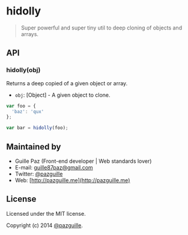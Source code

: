 # hidolly

> Super powerful and super tiny util to deep cloning of objects and arrays.

## API

### hidolly(obj)
Returns a deep copied of a given object or array.

- `obj`: [Object] - A given object to clone.

```js
var foo = {
  'baz': 'qux'
};

var bar = hidolly(foo);
```

## Maintained by
- Guille Paz (Front-end developer | Web standards lover)
- E-mail: [guille87paz@gmail.com](mailto:guille87paz@gmail.com)
- Twitter: [@pazguille](http://twitter.com/pazguille)
- Web: [http://pazguille.me](http://pazguille.me)

## License
Licensed under the MIT license.

Copyright (c) 2014 [@pazguille](http://twitter.com/pazguille).